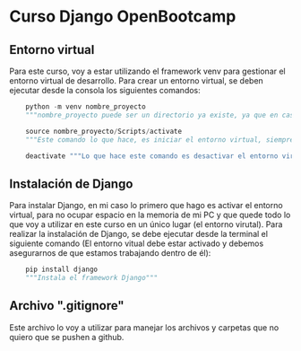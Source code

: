 # Curso Django OpenBootcamp

## Entorno virtual
Para este curso, voy a estar utilizando el framework venv para gestionar el entorno virtual de desarrollo. 
Para crear un entorno virtual, se deben ejecutar desde la consola los siguientes comandos:
```python
    python -m venv nombre_proyecto
    """nombre_proyecto puede ser un directorio ya existe, ya que en caso de que el mismo exista, se crearan todas las carpetas necesarias dentro de dicho directorio. Pero si el directorio no existe, lo crea y le agrega todas las carpetas necesarias."""

    source nombre_proyecto/Scripts/activate 
    """Este comando lo que hace, es iniciar el entorno virtual, siempre que querramos trabajar con él, debemos iniciarlo primero, caso contrario no podremos utilizar los paquetes o frameworks que hayamos instalado dentro del mismo."""

    deactivate """Lo que hace este comando es desactivar el entorno virtual"""
```
## Instalación de Django

Para instalar Django, en mi caso lo primero que hago es activar el entorno virtual, para no ocupar espacio en la memoria de mi PC y que quede todo lo que voy a utilizar en este curso en un único lugar (el entorno virutal).
Para realizar la instalación de Django, se debe ejecutar desde la terminal el siguiente comando (El entorno vitual debe estar activado y debemos asegurarnos de que estamos trabajando dentro de él):

```python
    pip install django
    """Instala el framework Django"""
```

## Archivo ".gitignore"

Este archivo lo voy a utilizar para manejar los archivos y carpetas que no quiero que se pushen a github.

